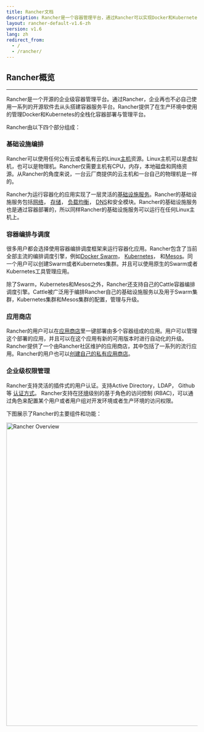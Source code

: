 ```yaml
---
title: Rancher文档
description: Rancher是一个容器管理平台，通过Rancher可以实现Docker和Kubernetes的轻松部署。这个文档描述了如何安装和使用Rancher。
layout: rancher-default-v1.6-zh
version: v1.6
lang: zh
redirect_from:
  - /
  - /rancher/
---
```


## Rancher概览
---

Rancher是一个开源的企业级容器管理平台。通过Rancher，企业再也不必自己使用一系列的开源软件去从头搭建容器服务平台。Rancher提供了在生产环境中使用的管理Docker和Kubernetes的全栈化容器部署与管理平台。

Rancher由以下四个部分组成：

### 基础设施编排

Rancher可以使用任何公有云或者私有云的Linux[主机]({{site.baseurl}}/rancher/{{page.version}}/{{page.lang}}/hosts/)资源。Linux主机可以是虚拟机，也可以是物理机。Rancher仅需要主机有CPU，内存，本地磁盘和网络资源。从Rancher的角度来说，一台云厂商提供的云主机和一台自己的物理机是一样的。

Rancher为运行容器化的应用实现了一层灵活的[基础设施服务]({{site.baseurl}}/rancher/{{page.version}}/{{page.lang}}/rancher-services/)。Rancher的基础设施服务包括[网络]({{site.baseurl}}/rancher/{{page.version}}/{{page.lang}}/rancher-services/networking)， [存储]({{site.baseurl}}/rancher/{{page.version}}/{{page.lang}}/rancher-services/storage-service/)， [负载均衡]({{site.baseurl}}/rancher/{{page.version}}/{{page.lang}}/rancher-services/load-balancer/)， [DNS]({{site.baseurl}}/rancher/{{page.version}}/{{page.lang}}/rancher-services/dns-service/)和安全模块。Rancher的基础设施服务也是通过容器部署的，所以同样Rancher的基础设施服务可以运行在任何Linux主机上。

### 容器编排与调度

很多用户都会选择使用容器编排调度框架来运行容器化应用。Rancher包含了当前全部主流的编排调度引擎，例如[Docker Swarm]({{site.baseurl}}/rancher/{{page.version}}/{{page.lang}}/swarm)， [Kubernetes]({{site.baseurl}}/rancher/{{page.version}}/{{page.lang}}/kubernetes)， 和[Mesos]({{site.baseurl}}/rancher/{{page.version}}/{{page.lang}}/mesos/)。同一个用户可以创建Swarm或者Kubernetes集群。并且可以使用原生的Swarm或者Kubernetes工具管理应用。

除了Swarm，Kubernetes和Mesos之外，Rancher还支持自己的Cattle容器编排调度引擎。Cattle被广泛用于编排Rancher自己的基础设施服务以及用于Swarm集群，Kubernetes集群和Mesos集群的配置，管理与升级。

### 应用商店

Rancher的用户可以在[应用商店]({{site.baseurl}}/rancher/{{page.version}}/{{page.lang}}/catalog)里一键部署由多个容器组成的应用。用户可以管理这个部署的应用，并且可以在这个应用有新的可用版本时进行自动化的升级。Rancher提供了一个由Rancher社区维护的应用商店，其中包括了一系列的流行应用。Rancher的用户也可以[创建自己的私有应用商店]({{site.baseurl}}/rancher/{{page.version}}/{{page.lang}}/catalog/private-catalog/)。

### 企业级权限管理

Rancher支持灵活的插件式的用户认证。支持Active Directory，LDAP， Github等 [认证方式]({{site.baseurl}}/rancher/{{page.version}}/{{page.lang}}/configuration/access-control/)。 Rancher支持在[环境]({{site.baseurl}}/rancher/{{page.version}}/{{page.lang}}/environments/)级别的基于角色的访问控制 (RBAC)，可以通过角色来配置某个用户或者用户组对开发环境或者生产环境的访问权限。

下图展示了Rancher的主要组件和功能：

<img src="{{site.baseurl}}/img/rancher/rancher_overview_2.png" width="800" alt="Rancher Overview">
